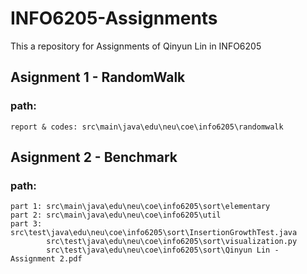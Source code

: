 # INFO6205-Assignments

This a repository for Assignments of Qinyun Lin in INFO6205


## Asignment 1 - RandomWalk
### path:
    report & codes: src\main\java\edu\neu\coe\info6205\randomwalk


## Asignment 2 - Benchmark
### path:
    part 1: src\main\java\edu\neu\coe\info6205\sort\elementary
    part 2: src\main\java\edu\neu\coe\info6205\util
    part 3: src\test\java\edu\neu\coe\info6205\sort\InsertionGrowthTest.java
            src\test\java\edu\neu\coe\info6205\sort\visualization.py
            src\test\java\edu\neu\coe\info6205\sort\Qinyun Lin - Assignment 2.pdf
            
